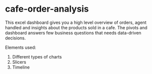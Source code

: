 # cafe-order-analysis

This excel dashboard gives you a high level overview of orders, agent handled and insights about the products sold in a cafe. The pivots and dashboard answers few business questions that needs data-driven decisions. 

Elements used:
1. Different types of charts
2. Slicers
3. Timeline
